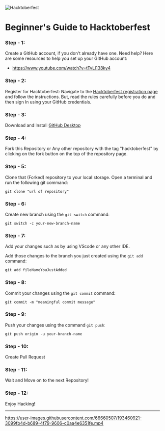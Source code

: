 ![Hacktoberfest](https://res.cloudinary.com/practicaldev/image/fetch/s--ds97LCK---/c_imagga_scale,f_auto,fl_progressive,h_420,q_auto,w_1000/https://dev-to-uploads.s3.amazonaws.com/uploads/articles/ymlmr15l83rrjq8natft.jpg)

# Beginner's Guide to Hacktoberfest

### Step - 1:

Create a GitHub account, if you don't already have one. Need help? Here are some resources to help you set up your GitHub account:

- https://www.youtube.com/watch?v=tTvLl138ky4

### Step - 2:

Register for Hacktoberfest: Navigate to the [Hacktoberfest registration page](https://hacktoberfest.com/participation/) and follow the instructions. But, read the rules carefully before you do and then sign In using your GitHub credentials.

### Step - 3:

Download and Install [GitHub Desktop](https://desktop.github.com/)

### Step - 4:

Fork this Repository or Any other repository with the tag "hacktoberfest" by clicking on the fork button on the top of the repository page.

### Step - 5:

Clone that (Forked) repository to your local storage.
Open a terminal and run the following git command:

```
git clone "url of repository"
```

### Step - 6:

Create new branch using the `git switch` command:

```
git switch -c your-new-branch-name
```

### Step - 7:

Add your changes such as by using VScode or any other IDE.

Add those changes to the branch you just created using the `git add` command:

```
git add fileNameYouJustAdded
```

### Step - 8:

Commit your changes using the `git commit` command:

```
git commit -m "meaningful commit message"
```

### Step - 9:

Push your changes using the command `git push`:

```
git push origin -u your-branch-name
```

### Step - 10:

Create Pull Request

### Step - 11:

Wait and Move on to the next Repository!

### Step - 12:

Enjoy Hacking!

---

https://user-images.githubusercontent.com/66660507/193460921-3099fb4d-b689-4f79-9606-c0aa4e6351fe.mp4
